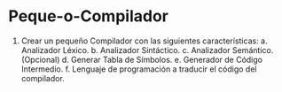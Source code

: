 # Peque-o-Compilador
1)    Crear un pequeño Compilador con las siguientes características:  a.    Analizador Léxico.  b.    Analizador Sintáctico.  c.    Analizador Semántico. (Opcional)  d.    Generar Tabla de Símbolos.  e.    Generador de Código Intermedio.  f.     Lenguaje de programación a traducir el código del compilador.
